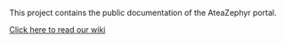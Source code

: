 This project contains the public documentation of the AteaZephyr portal.

[Click here to read our wiki](https://github.com/ateaglobalservices/ateazephyr/wiki)
